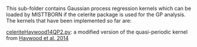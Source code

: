 This sub-folder contains Gaussian process regression kernels which can be loaded by MISTTBORN if the celerite package is used for the GP analysis. The kernels that have been implemented so far are:

[celeriteHaywood14QP2.py](./kernels/celeriteHaywood14QP2.py): a modified version of the quasi-periodic kernel from [Haywood et al. 2014](https://ui.adsabs.harvard.edu/abs/2014MNRAS.443.2517H/abstract)
